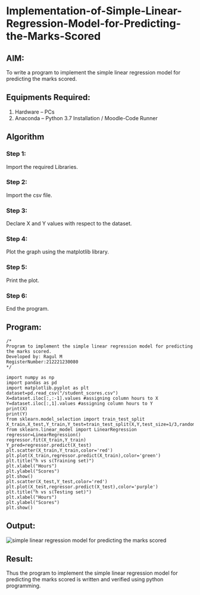 # Implementation-of-Simple-Linear-Regression-Model-for-Predicting-the-Marks-Scored

## AIM:
To write a program to implement the simple linear regression model for predicting the marks scored.

## Equipments Required:
1. Hardware – PCs
2. Anaconda – Python 3.7 Installation / Moodle-Code Runner

## Algorithm
### Step 1:
Import the required Libraries.

### Step 2:
Import the csv file.

### Step 3:
Declare X and Y values with respect to the dataset.

### Step 4:
Plot the graph using the matplotlib library.

### Step 5:
Print the plot.

### Step 6:
End the program.

## Program:
```
/*
Program to implement the simple linear regression model for predicting the marks scored.
Developed by: Ragul M
RegisterNumber:212221230080  
*/
```
~~~
import numpy as np
import pandas as pd
import matplotlib.pyplot as plt
dataset=pd.read_csv("/student_scores.csv")
X=dataset.iloc[:,:-1].values #assigning column hours to X
Y=dataset.iloc[:,1].values #assigning column hours to Y
print(X)
print(Y)
from sklearn.model_selection import train_test_split
X_train,X_test,Y_train,Y_test=train_test_split(X,Y,test_size=1/3,random_state=0)
from sklearn.linear_model import LinearRegression
regressor=LinearRegression()
regressor.fit(X_train,Y_train)
Y_pred=regressor.predict(X_test)
plt.scatter(X_train,Y_train,color='red')
plt.plot(X_train,regressor.predict(X_train),color='green')
plt.title("h vs s(Training set)")
plt.xlabel("Hours")
plt.ylabel("Scores")
plt.show()
plt.scatter(X_test,Y_test,color='red')
plt.plot(X_test,regressor.predict(X_test),color='purple')
plt.title("h vs s(Testing set)")
plt.xlabel("Hours")
plt.ylabel("Scores")
plt.show()
~~~
## Output:
![simple linear regression model for predicting the marks scored](sam.png)


## Result:
Thus the program to implement the simple linear regression model for predicting the marks scored is written and verified using python programming.
